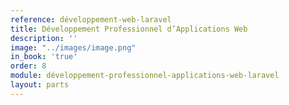 ```yaml
---
reference: développement-web-laravel
title: Développement Professionnel d’Applications Web
description: ''
image: "../images/image.png"
in_book: 'true'
order: 8
module: développement-professionnel-applications-web-laravel
layout: parts
---
```

